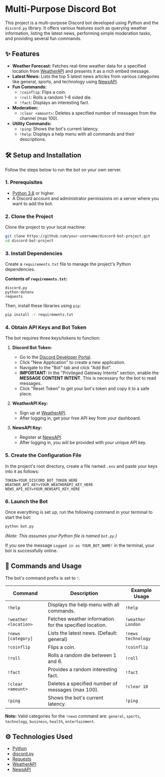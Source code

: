 
# Multi-Purpose Discord Bot

This project is a multi-purpose Discord bot developed using Python and the `discord.py` library. It offers various features such as querying weather information, listing the latest news, performing simple moderation tasks, and providing several fun commands.

## ✨ Features

  - **Weather Forecast:** Fetches real-time weather data for a specified location from [WeatherAPI](https://www.weatherapi.com/) and presents it as a rich embed message.
  - **Latest News:** Lists the top 5 latest news articles from various categories like general, sports, and technology using [NewsAPI](https://newsapi.org/).
  - **Fun Commands:**
      - `!coinflip`: Flips a coin.
      - `!roll`: Rolls a random 1-6 sided die.
      - `!fact`: Displays an interesting fact.
  - **Moderation:**
      - `!clear <amount>`: Deletes a specified number of messages from the channel (max 100).
  - **Utility Commands:**
      - `!ping`: Shows the bot's current latency.
      - `!help`: Displays a help menu with all commands and their descriptions.

## 🛠️ Setup and Installation

Follow the steps below to run the bot on your own server.

### 1\. Prerequisites

  - [Python 3.8](https://www.python.org/downloads/) or higher.
  - A Discord account and administrator permissions on a server where you want to add the bot.

### 2\. Clone the Project

Clone the project to your local machine:

```bash
git clone https://github.com/your-username/discord-bot-project.git
cd discord-bot-project
```

### 3\. Install Dependencies

Create a `requirements.txt` file to manage the project's Python dependencies.

**Contents of `requirements.txt`:**

```
discord.py
python-dotenv
requests
```

Then, install these libraries using `pip`:

```bash
pip install -r requirements.txt
```

### 4\. Obtain API Keys and Bot Token

The bot requires three keys/tokens to function:

1.  **Discord Bot Token:**

      - Go to the [Discord Developer Portal](https://discord.com/developers/applications).
      - Click "New Application" to create a new application.
      - Navigate to the "Bot" tab and click "Add Bot".
      - **IMPORTANT:** In the "Privileged Gateway Intents" section, enable the **MESSAGE CONTENT INTENT**. This is necessary for the bot to read messages.
      - Click "Reset Token" to get your bot's token and copy it to a safe place.

2.  **WeatherAPI Key:**

      - Sign up at [WeatherAPI](https://www.weatherapi.com/signup.aspx).
      - After logging in, get your free API key from your dashboard.

3.  **NewsAPI Key:**

      - Register at [NewsAPI](https://newsapi.org/register).
      - After logging in, you will be provided with your unique API key.

### 5\. Create the Configuration File

In the project's root directory, create a file named `.env` and paste your keys into it as follows:

```env
TOKEN=YOUR_DISCORD_BOT_TOKEN_HERE
WEATHER_API_KEY=YOUR_WEATHERAPI_KEY_HERE
NEWS_API_KEY=YOUR_NEWSAPI_KEY_HERE
```

### 6\. Launch the Bot

Once everything is set up, run the following command in your terminal to start the bot:

```bash
python bot.py
```

*(Note: This assumes your Python file is named `bot.py`.)*

If you see the message `Logged in as YOUR_BOT_NAME!` in the terminal, your bot is successfully online.

## 🚀 Commands and Usage

The bot's command prefix is set to `!`.

| Command | Description | Example Usage |
|---|---|---|
| `!help` | Displays the help menu with all commands. | `!help` |
| `!weather <location>` | Fetches weather information for the specified location. | `!weather London` |
| `!news [category]` | Lists the latest news. (Default: general) | `!news technology` |
| `!coinflip` | Flips a coin. | `!coinflip` |
| `!roll` | Rolls a random die between 1 and 6. | `!roll` |
| `!fact` | Provides a random interesting fact. | `!fact` |
| `!clear <amount>` | Deletes a specified number of messages (max 100). | `!clear 10` |
| `!ping` | Shows the bot's current latency. | `!ping` |

**Note:** Valid categories for the `!news` command are: `general`, `sports`, `technology`, `business`, `health`, `entertainment`.

## ⚙️ Technologies Used

  - [Python](https://www.python.org/)
  - [discord.py](https://discordpy.readthedocs.io/en/stable/)
  - [Requests](https://docs.python-requests.org/en/latest/)
  - [WeatherAPI](https://www.weatherapi.com/)
  - [NewsAPI](https://newsapi.org/)
